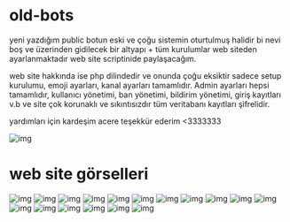# old-bots
yeni yazdığım public botun eski ve çoğu sistemin oturtulmuş halidir bi nevi boş ve üzerinden gidilecek bir altyapı + tüm kurulumlar web siteden ayarlanmaktadır web site scriptinide paylaşacağım. 


web site hakkında ise php dilindedir ve onunda çoğu eksiktir sadece setup kurulumu, emoji ayarları, kanal ayarları tamamlıdır. Admin ayarları hepsi tamamlıdır, kullanıcı yönetimi, ban yönetimi, bildirim yönetimi, giriş kayıtları v.b ve site çok korunaklı ve sıkıntısızdır tüm veritabanı kayıtları şifrelidir.

yardımları için kardeşim acere teşekkür ederim <3333333

![img](https://lanyard-profile-readme.vercel.app/api/340047062068494337?theme=dark&bg=1c1c1c&animated=yes&hideDiscrim=false&borderRadius=30px)

# web site görselleri 
![img](https://i.hizliresim.com/d47lj9b.png)
![img](https://i.hizliresim.com/c6jpdep.png)
![img](https://i.hizliresim.com/ahbx4vg.png)
![img](https://i.hizliresim.com/7av7rx3.png)
![img](https://i.hizliresim.com/j5s13md.png)
![img](https://i.hizliresim.com/nx7saav.png)
![img](https://i.hizliresim.com/60nm8m4.png)
![img](https://i.hizliresim.com/3rrddy0.png)
![img](https://i.hizliresim.com/kc4f2lk.png)
![img](https://i.hizliresim.com/g2115dt.png)
![img](https://i.hizliresim.com/mmvbnnw.png)
![img](https://i.hizliresim.com/9ewpvr3.png)
![img](https://i.hizliresim.com/4djxo3k.png)
![img](https://i.hizliresim.com/6uvfa32.png)
![img](https://i.hizliresim.com/aysw6eh.png)
![img](https://i.hizliresim.com/4honzye.png)
![img](https://i.hizliresim.com/s6st0ze.png)
